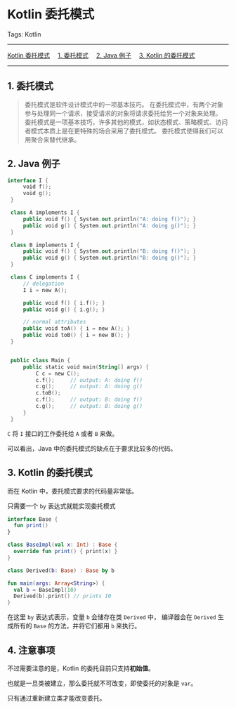 # Kotlin 委托模式

Tags: Kotlin

---

<!-- MDTOC maxdepth:6 firsth1:1 numbering:0 flatten:0 bullets:0 updateOnSave:1 -->

[Kotlin 委托模式](#kotlin-委托模式)
&emsp;[1. 委托模式](#1-委托模式)
&emsp;[2. Java 例子](#2-java-例子)
 [3. Kotlin 的委托模式](#3-kotlin-的委托模式)

<!-- /MDTOC -->

---

## 1. 委托模式

> 委托模式是软件设计模式中的一项基本技巧。
> 在委托模式中，有两个对象参与处理同一个请求，接受请求的对象将请求委托给另一个对象来处理。
> 委托模式是一项基本技巧，许多其他的模式，如状态模式、策略模式、访问者模式本质上是在更特殊的场合采用了委托模式。
> 委托模式使得我们可以用聚合来替代继承。

## 2. Java 例子

```kotlin
interface I {
     void f();
     void g();
 }

 class A implements I {
     public void f() { System.out.println("A: doing f()"); }
     public void g() { System.out.println("A: doing g()"); }
 }

 class B implements I {
     public void f() { System.out.println("B: doing f()"); }
     public void g() { System.out.println("B: doing g()"); }
 }

 class C implements I {
     // delegation
     I i = new A();

     public void f() { i.f(); }
     public void g() { i.g(); }

     // normal attributes
     public void toA() { i = new A(); }
     public void toB() { i = new B(); }
 }


 public class Main {
     public static void main(String[] args) {
         C c = new C();
         c.f();     // output: A: doing f()
         c.g();     // output: A: doing g()
         c.toB();
         c.f();     // output: B: doing f()
         c.g();     // output: B: doing g()
     }
 }
```

`C` 将 `I` 接口的工作委托给 `A` 或者 `B` 来做。

可以看出，Java 中的委托模式的缺点在于要求比较多的代码。

## 3. Kotlin 的委托模式

而在 Kotlin 中，委托模式要求的代码量非常低。

只需要一个 `by` 表达式就能实现委托模式

```kotlin
interface Base {
  fun print()
}

class BaseImpl(val x: Int) : Base {
  override fun print() { print(x) }
}

class Derived(b: Base) : Base by b

fun main(args: Array<String>) {
  val b = BaseImpl(10)
  Derived(b).print() // prints 10
}
```

在这里 `by` 表达式表示，变量 `b` 会储存在类 `Derived` 中，
编译器会在 `Derived` 生成所有的 `Base` 的方法，并将它们都用 `b` 来执行。

## 4. 注意事项

不过需要注意的是，Kotlin 的委托目前只支持**初始值**。

也就是一旦类被建立，那么委托就不可改变，即使委托的对象是 `var`。

只有通过重新建立类才能改变委托。
